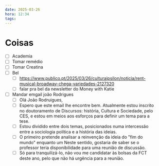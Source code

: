 ```yaml
---
date: 2025-03-26
hora: 12:34
tags:
---
```





# Coisas
- [ ] Academia
- [ ] Tomar remédio
- [ ] Tomar Creatina
- [ ] Bel 
	- [ ] https://www.publico.pt/2025/03/26/culturaipsilon/noticia/rent-musical-broadway-chega-variedades-2127320
	- [ ] falar pra bel da newsletter do Money with Katie 
 - [ ] Mandar emgail joão Rodrigues
	 - [ ] Olá João Rodruigues, 
	 - [ ] Espero que este email lhe encontre bem. Atualmente estou inscrito no doutoramento de Discursos: história, Cultura e Sociedade, pelo CES, e estou em meios aos esforços para definir um tema para a tese. 
	 - [ ] Estou dividido entre dois temas, posicionados numa intercessão entre a sociologia política e a história das ideias. 
	 - [ ] O primeiro pretende analisar a reinvenção da ideia do "fim do mundo" enquanto um Neste sentido, gostaria de saber se o professor teria disponibilidade para uma reunião de discussão.
	 - [ ] Só para tranquilizá-lo, não vou me candidatar às bolsas da FCT deste ano, pelo que não há urgência para a reunião.